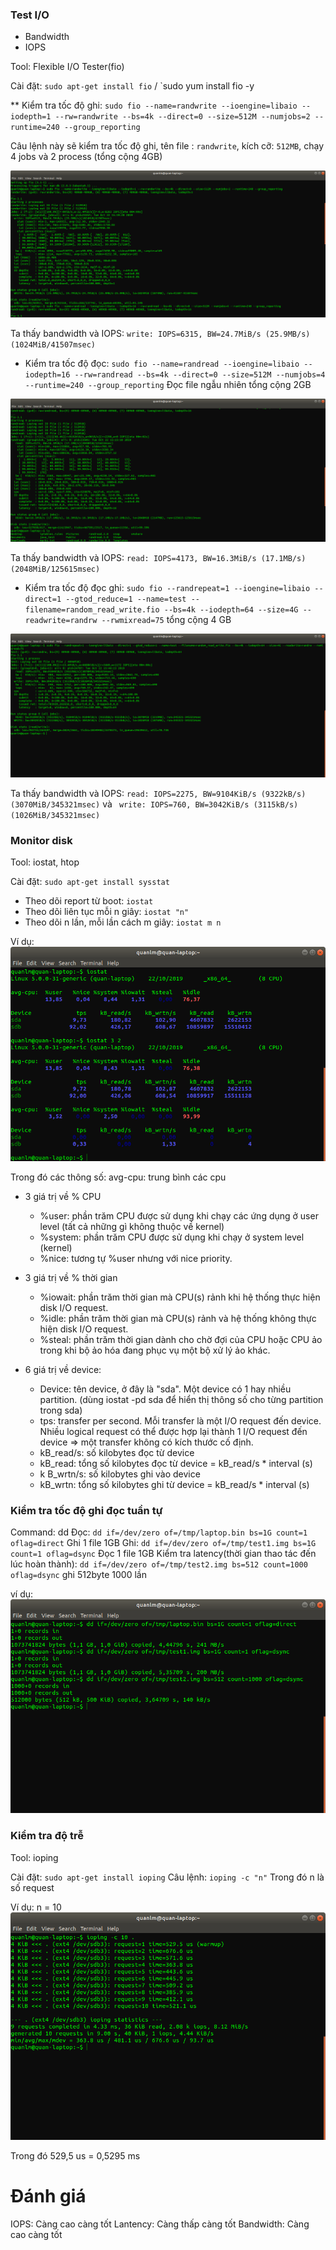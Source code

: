 ### Test I/O
* Bandwidth 
* IOPS 

Tool: Flexible I/O Tester(fio)

Cài đặt: `sudo apt-get install fio` / `sudo yum install fio -y

** Kiểm tra tốc độ ghi: `sudo fio --name=randwrite --ioengine=libaio --iodepth=1 --rw=randwrite --bs=4k --direct=0 --size=512M --numjobs=2 --runtime=240 --group_reporting` 

Câu lệnh này sẽ kiểm tra tốc độ ghi, tên file : `randwrite`, kích cỡ: `512MB`, chạy 4 jobs và 2 process  (tổng cộng 4GB)

![write](https://raw.githubusercontent.com/bizflycloud/internship-0719/master/quanlm1999/pic/fio_W_test.png)

Ta thấy bandwidth và IOPS: `write: IOPS=6315, BW=24.7MiB/s (25.9MB/s)(1024MiB/41507msec)`

* Kiểm tra tốc độ đọc: `sudo fio --name=randread --ioengine=libaio --iodepth=16 --rw=randread --bs=4k --direct=0 --size=512M --numjobs=4 --runtime=240 --group_reporting` Đọc file ngẫu nhiên tổng cộng 2GB 

![read](https://raw.githubusercontent.com/bizflycloud/internship-0719/master/quanlm1999/pic/fio_R_test.png)

Ta thấy bandwidth và IOPS: `read: IOPS=4173, BW=16.3MiB/s (17.1MB/s)(2048MiB/125615msec)`

* Kiểm tra tốc độ đọc ghi: `sudo fio --randrepeat=1 --ioengine=libaio --direct=1 --gtod_reduce=1 --name=test --filename=random_read_write.fio --bs=4k --iodepth=64 --size=4G --readwrite=randrw --rwmixread=75` tổng cộng 4 GB

![readwrite](https://raw.githubusercontent.com/bizflycloud/internship-0719/master/quanlm1999/pic/fio_RW.png)

Ta thấy bandwidth và IOPS: `read: IOPS=2275, BW=9104KiB/s (9322kB/s)(3070MiB/345321msec)` và ` write: IOPS=760, BW=3042KiB/s (3115kB/s)(1026MiB/345321msec)`

### Monitor disk
Tool: iostat, htop

Cài đặt: `sudo apt-get install sysstat`
* Theo dõi report từ boot: `iostat`
* Theo dõi liên tục mỗi n giây: `iostat "n"` 
* Theo dõi n lần, mỗi lần cách m giây: `iostat m n`


Ví dụ: 
![iostat](https://raw.githubusercontent.com/bizflycloud/internship-0719/master/quanlm1999/pic/iostat.png)

Trong đó các thông số: avg-cpu: trung bình các cpu
* 3 giá trị về % CPU
   *    %user: phần trăm CPU được sử dụng khi chạy các ứng dụng ở user level (tất cả những gì không thuộc về kernel)
   *    %system: phần trăm CPU được sử dụng khi chạy ở system level (kernel)
   *   %nice: tương tự %user nhưng với nice priority.

* 3 giá trị về % thời gian 
    * %iowait: phần trăm thời gian mà CPU(s) rảnh  khi hệ thống thực hiện disk I/O request.
    * %idle: phần trăm thời gian mà CPU(s) rảnh và hệ thống không thực hiện disk I/O request.
    * %steal: phần trăm thời gian dành cho chờ đợi của CPU hoặc CPU ảo trong khi bộ ảo hóa đang phục vụ một bộ xử lý ảo khác.
* 6 giá trị về device: 
   * Device: tên device, ở đây là "sda". Một device có 1 hay nhiều partition. (dùng iostat -pd sda để hiển thị thông số cho từng partition trong sda)
   * tps: transfer per second. Mỗi  transfer là một I/O request đến device. Nhiều logical request có thể được hợp lại thành 1 I/O request đến device =>  một transfer không có kích thước cố định.
    * kB_read/s: số kilobytes đọc từ device
   * kB_read: tổng số kilobytes đọc từ device  = kB_read/s * interval (s)
    * k B_wrtn/s: số kilobytes ghi vào device
    * kB_wrtn: tổng số kilobytes ghi  từ device  = kB_read/s * interval (s)

### Kiểm tra tốc độ ghi đọc tuần tự 
Command: dd 
Đọc: `dd if=/dev/zero of=/tmp/laptop.bin bs=1G count=1 oflag=direct` Ghi 1 file 1GB
Ghi: `dd if=/dev/zero of=/tmp/test1.img bs=1G count=1 oflag=dsync` Đọc 1 file 1GB
Kiểm tra latency(thời gian thao tác đến lúc hoàn thành): `dd if=/dev/zero of=/tmp/test2.img bs=512 count=1000 oflag=dsync` ghi 512byte 1000 lần

ví dụ:
![dd](https://raw.githubusercontent.com/bizflycloud/internship-0719/master/quanlm1999/pic/dd.png)


### Kiểm tra độ trễ
Tool: ioping

Cài đặt: `sudo apt-get install ioping` 
Câu lệnh: `ioping -c "n"` Trong đó n là số request 

Ví dụ: n = 10 
![ioping](https://raw.githubusercontent.com/bizflycloud/internship-0719/master/quanlm1999/pic/ioping.png)

Trong đó 529,5 us = 0,5295 ms

# Đánh giá
IOPS: Càng cao càng tốt
Lantency: Càng thấp càng tốt
Bandwidth: Càng cao càng tốt


